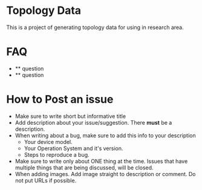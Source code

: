 # Topology Data
This is a project of generating topology data for using in research area.

# FAQ
- ** question
- ** question

# How to Post an issue
- Make sure to write short but informative title
- Add description about your issue/suggestion. There **must** be a description.
- When writing about a bug, make sure to add this info to your description
  - Your device model.
  - Your Operation System and it's version.
  - Steps to reproduce a bug.
- Make sure to write only about ONE thing at the time. Issues that have multiple things that are being discussed, will be closed.
- When adding images. Add image straight to description or comment. Do not put URLs if possible.


